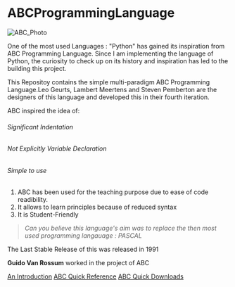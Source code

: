 # ABCProgrammingLanguage

![ABC_Photo](https://user-images.githubusercontent.com/79784782/222300519-aad3da47-32da-4a64-8c7d-04ab1d1020c0.jpeg)

One of the most used Languages : "Python" has gained its inspiration from ABC Programming Language. Since I am implementing the language of Python, the curiosity to check up on its history and inspiration has led to the building this project. 

This Repositoy contains the simple multi-paradigm ABC Programming Language.Leo Geurts, Lambert Meertens and Steven Pemberton are the designers of this language and developed this in their fourth iteration. 

ABC inspired the idea of:
###### Significant Indentation
###### Not Explicitly Variable Declaration
###### Simple to use

1. ABC has been used for the teaching purpose due to ease of code readibility.
2. It allows to learn principles because of reduced syntax
3. It is Student-Friendly

> *Can you believe this language's aim was to replace the then most used programming langauage : PASCAL* 


The Last Stable Release of this was released in 1991

**Guido Van Rossum** worked in the project of ABC

[An Introduction](https://homepages.cwi.nl/~steven/abc/)
[ABC Quick Reference](https://homepages.cwi.nl/~steven/abc/qr.html)
[ABC Quick Downloads](https://homepages.cwi.nl/~steven/abc/implementations.html)
